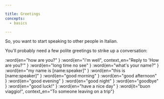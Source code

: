 ```yaml
---

title: Greetings
concepts:
  - basics

---
```


So, you want to start speaking to other people in Italian.

You'll probably need a few polite greetings to strike up a conversation:

:word{en="how are you?" }
:word{en="i'm well", context_en="Reply to 'How are you?'" }
:word{en="long time no see" }
:word{en="what's your name?" }
:word{en="my name is [name:speaker]" }
:word{en="this is [name:speaker]" }
:word{en="good morning" }
:word{en="good afternoon" }
:word{en="good evening" }
:word{en="good night" }
:word{en="goodbye" }
:word{en="good luck!" }
:word{en="have a nice day" }
:word{it="buon viaggio!", context_en="To someone leaving on a trip"}
